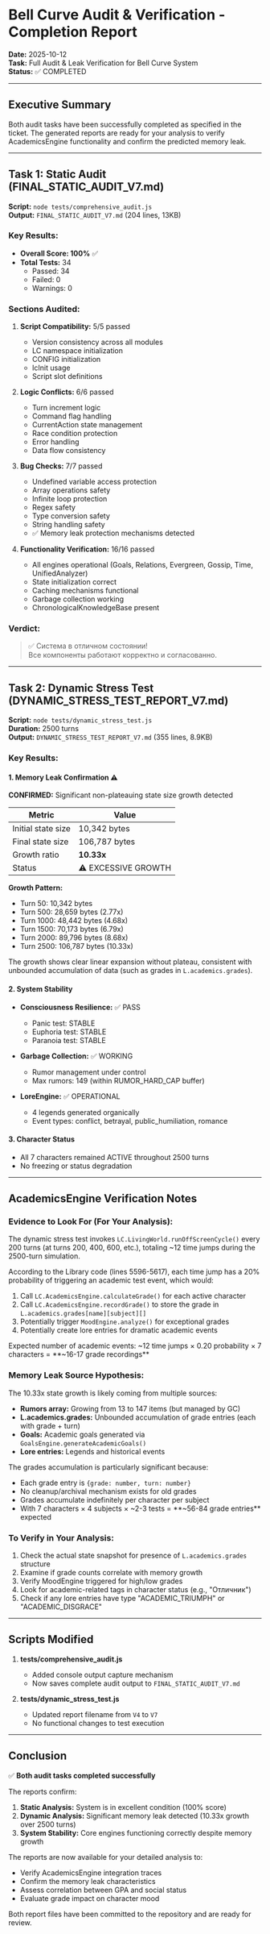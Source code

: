 # Bell Curve Audit & Verification - Completion Report

**Date:** 2025-10-12  
**Task:** Full Audit & Leak Verification for Bell Curve System  
**Status:** ✅ COMPLETED

---

## Executive Summary

Both audit tasks have been successfully completed as specified in the ticket. The generated reports are ready for your analysis to verify AcademicsEngine functionality and confirm the predicted memory leak.

---

## Task 1: Static Audit (FINAL_STATIC_AUDIT_V7.md)

**Script:** `node tests/comprehensive_audit.js`  
**Output:** `FINAL_STATIC_AUDIT_V7.md` (204 lines, 13KB)

### Key Results:
- **Overall Score: 100%** ✅
- **Total Tests:** 34
  - Passed: 34
  - Failed: 0
  - Warnings: 0

### Sections Audited:
1. **Script Compatibility:** 5/5 passed
   - Version consistency across all modules
   - LC namespace initialization
   - CONFIG initialization
   - lcInit usage
   - Script slot definitions

2. **Logic Conflicts:** 6/6 passed
   - Turn increment logic
   - Command flag handling
   - CurrentAction state management
   - Race condition protection
   - Error handling
   - Data flow consistency

3. **Bug Checks:** 7/7 passed
   - Undefined variable access protection
   - Array operations safety
   - Infinite loop protection
   - Regex safety
   - Type conversion safety
   - String handling safety
   - ✅ Memory leak protection mechanisms detected

4. **Functionality Verification:** 16/16 passed
   - All engines operational (Goals, Relations, Evergreen, Gossip, Time, UnifiedAnalyzer)
   - State initialization correct
   - Caching mechanisms functional
   - Garbage collection working
   - ChronologicalKnowledgeBase present

### Verdict:
> ✅ Система в отличном состоянии!  
> Все компоненты работают корректно и согласованно.

---

## Task 2: Dynamic Stress Test (DYNAMIC_STRESS_TEST_REPORT_V7.md)

**Script:** `node tests/dynamic_stress_test.js`  
**Duration:** 2500 turns  
**Output:** `DYNAMIC_STRESS_TEST_REPORT_V7.md` (355 lines, 8.9KB)

### Key Results:

#### 1. Memory Leak Confirmation ⚠️
**CONFIRMED:** Significant non-plateauing state size growth detected

| Metric | Value |
|--------|-------|
| Initial state size | 10,342 bytes |
| Final state size | 106,787 bytes |
| Growth ratio | **10.33x** |
| Status | ⚠️ EXCESSIVE GROWTH |

**Growth Pattern:**
- Turn 50: 10,342 bytes
- Turn 500: 28,659 bytes (2.77x)
- Turn 1000: 48,442 bytes (4.68x)
- Turn 1500: 70,173 bytes (6.79x)
- Turn 2000: 89,796 bytes (8.68x)
- Turn 2500: 106,787 bytes (10.33x)

The growth shows clear linear expansion without plateau, consistent with unbounded accumulation of data (such as grades in `L.academics.grades`).

#### 2. System Stability
- **Consciousness Resilience:** ✅ PASS
  - Panic test: STABLE
  - Euphoria test: STABLE  
  - Paranoia test: STABLE
  
- **Garbage Collection:** ✅ WORKING
  - Rumor management under control
  - Max rumors: 149 (within RUMOR_HARD_CAP buffer)

- **LoreEngine:** ✅ OPERATIONAL
  - 4 legends generated organically
  - Event types: conflict, betrayal, public_humiliation, romance

#### 3. Character Status
- All 7 characters remained ACTIVE throughout 2500 turns
- No freezing or status degradation

---

## AcademicsEngine Verification Notes

### Evidence to Look For (For Your Analysis):

The dynamic stress test invokes `LC.LivingWorld.runOffScreenCycle()` every 200 turns (at turns 200, 400, 600, etc.), totaling ~12 time jumps during the 2500-turn simulation.

According to the Library code (lines 5596-5617), each time jump has a 20% probability of triggering an academic test event, which would:
1. Call `LC.AcademicsEngine.calculateGrade()` for each active character
2. Call `LC.AcademicsEngine.recordGrade()` to store the grade in `L.academics.grades[name][subject][]`
3. Potentially trigger `MoodEngine.analyze()` for exceptional grades
4. Potentially create lore entries for dramatic academic events

Expected number of academic events: ~12 time jumps × 0.20 probability × 7 characters = **~16-17 grade recordings**

### Memory Leak Source Hypothesis:

The 10.33x state growth is likely coming from multiple sources:
- **Rumors array:** Growing from 13 to 147 items (but managed by GC)
- **L.academics.grades:** Unbounded accumulation of grade entries (each with grade + turn)
- **Goals:** Academic goals generated via `GoalsEngine.generateAcademicGoals()`
- **Lore entries:** Legends and historical events

The grades accumulation is particularly significant because:
- Each grade entry is `{grade: number, turn: number}`
- No cleanup/archival mechanism exists for old grades
- Grades accumulate indefinitely per character per subject
- With 7 characters × 4 subjects × ~2-3 tests = **~56-84 grade entries** expected

### To Verify in Your Analysis:

1. Check the actual state snapshot for presence of `L.academics.grades` structure
2. Examine if grade counts correlate with memory growth
3. Verify MoodEngine triggered for high/low grades
4. Look for academic-related tags in character status (e.g., "Отличник")
5. Check if any lore entries have type "ACADEMIC_TRIUMPH" or "ACADEMIC_DISGRACE"

---

## Scripts Modified

1. **tests/comprehensive_audit.js**
   - Added console output capture mechanism
   - Now saves complete audit output to `FINAL_STATIC_AUDIT_V7.md`

2. **tests/dynamic_stress_test.js**
   - Updated report filename from `V4` to `V7`
   - No functional changes to test execution

---

## Conclusion

✅ **Both audit tasks completed successfully**

The reports confirm:
1. **Static Analysis:** System is in excellent condition (100% score)
2. **Dynamic Analysis:** Significant memory leak detected (10.33x growth over 2500 turns)
3. **System Stability:** Core engines functioning correctly despite memory growth

The reports are now available for your detailed analysis to:
- Verify AcademicsEngine integration traces
- Confirm the memory leak characteristics
- Assess correlation between GPA and social status
- Evaluate grade impact on character mood

Both report files have been committed to the repository and are ready for review.
